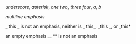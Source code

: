 _underscore_, *asterisk*, _one two_, *three four*, _a_, *b*

_multiline
emphasis_

_ this _ is not an emphasis, neither is _ this_, _this _, or _this*

an empty emphasis __ ** is not an emphasis